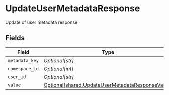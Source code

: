 # UpdateUserMetadataResponse

Update of user metadata response


## Fields

| Field                                                                                                      | Type                                                                                                       | Required                                                                                                   | Description                                                                                                |
| ---------------------------------------------------------------------------------------------------------- | ---------------------------------------------------------------------------------------------------------- | ---------------------------------------------------------------------------------------------------------- | ---------------------------------------------------------------------------------------------------------- |
| `metadata_key`                                                                                             | *Optional[str]*                                                                                            | :heavy_minus_sign:                                                                                         | N/A                                                                                                        |
| `namespace_id`                                                                                             | *Optional[int]*                                                                                            | :heavy_minus_sign:                                                                                         | N/A                                                                                                        |
| `user_id`                                                                                                  | *Optional[str]*                                                                                            | :heavy_minus_sign:                                                                                         | N/A                                                                                                        |
| `value`                                                                                                    | [Optional[shared.UpdateUserMetadataResponseValue]](../../models/shared/updateusermetadataresponsevalue.md) | :heavy_minus_sign:                                                                                         | N/A                                                                                                        |